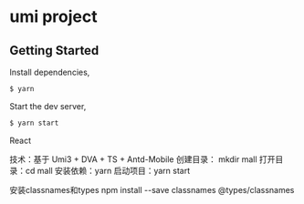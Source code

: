 # umi project

## Getting Started

Install dependencies,

```bash
$ yarn
```

Start the dev server,

```bash
$ yarn start
```

React

技术：基于 Umi3 + DVA + TS + Antd-Mobile
创建目录： mkdir mall
打开目录：cd mall
安装依赖：yarn
启动项目：yarn start

安装classnames和types
npm install --save classnames @types/classnames